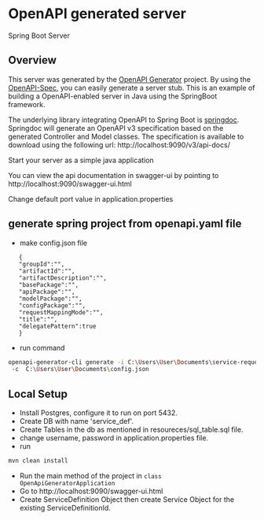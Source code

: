 # OpenAPI generated server

Spring Boot Server

## Overview
This server was generated by the [OpenAPI Generator](https://openapi-generator.tech) project.
By using the [OpenAPI-Spec](https://openapis.org), you can easily generate a server stub.
This is an example of building a OpenAPI-enabled server in Java using the SpringBoot framework.


The underlying library integrating OpenAPI to Spring Boot is [springdoc](https://springdoc.org).
Springdoc will generate an OpenAPI v3 specification based on the generated Controller and Model classes.
The specification is available to download using the following url:
http://localhost:9090/v3/api-docs/

Start your server as a simple java application

You can view the api documentation in swagger-ui by pointing to
http://localhost:9090/swagger-ui.html

Change default port value in application.properties

##  generate spring project from openapi.yaml file
-  make config.json file
```
   {
   "groupId":"",
   "artifactId":"",
   "artifactDescription":"",
   "basePackage":"",
   "apiPackage":"",
   "modelPackage":"",
   "configPackage":"",
   "requestMappingMode":"",
   "title":"",
   "delegatePattern":true
   }
```   

- run command 
```bash
openapi-generator-cli generate -i C:\Users\User\Documents\service-request-assignment-contract.yaml -g spring
 -c  C:\Users\User\Documents\config.json
 ```

## Local Setup
- Install Postgres, configure it to run on port 5432.
- Create DB with name 'service_def'.
- Create Tables in the db as mentioned in resoureces/sql_table.sql file.
- change username, password in application.properties file.
- run
```bash
mvn clean install
```
- Run the main method of the project in ``` class OpenApiGeneratorApplication ```
- Go to http://localhost:9090/swagger-ui.html
- Create ServiceDefinition Object then create Service Object for the existing ServiceDefinitionId.